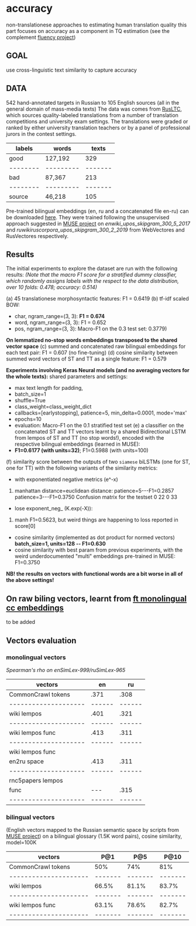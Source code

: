 # accuracy
non-translationese approaches to estimating human translation quality
this part focuses on accuracy as a component in TQ estimation
(see the complement [fluency project]())

## GOAL
use cross-linguistic text similarity to capture accuracy

## DATA
542 hand-annotated targets in Russian to 105 English sources (all in the general domain of mass-media texts)
The data was comes from [RusLTC](https://www.rus-ltc.org/static/html/about.html), which sources quality-labeled translations from a number of translation competitions and university exam settings.
The translations were graded or ranked by either university translation teachers or by a panel of professional jurors in the contest settings. 


| labels |  words  | texts |
|--------|---------|-------|
| good   | 127,192 |  329  |
|--------|---------|-------|
|  bad   |  87,367 |  213  |
|--------|---------|-------|
| source |  46,218 |  105  |

Pre-trained bilingual embeddings (en, ru and a concatenated file en-ru) can be downloaded [here](https://dev.rus-ltc.org/static/misc/accuracy/biling_vector_models.tar.gz).
They were trained following the unsupervised approach suggested in [MUSE project](https://github.com/facebookresearch/MUSE) on *enwiki_upos_skipgram_300_5_2017* and *ruwikiruscorpora_upos_skipgram_300_2_2019* from WebVectores and RusVectores respectively.

## Results

The initial experiments to explore the dataset are run with the following results:
*(Note that the macro F1 score for a stratified dummy classifier, which randomly assigns labels with the respect to the data distribution, over 10 folds: 0.478; accuracy: 0.514)*

(a) 45 translationese morphosyntactic features: F1 = 0.6419
(b) tf-idf scaled BOW:
* char, ngram_range=(3, 3): **F1 = 0.674**
* word, ngram_range=(3, 3): F1 = 0.652
* pos, ngram_range=(3, 3): Macro-F1 on the 0.3 test set: 0.3779)

**On lemmatized no-stop words embeddings transposed to the shared vector space**
(c) summed and concatenated raw bilingual embeddings for each text pair: F1 = 0.607 (no fine-tuning)
(d) cosine similarity between summed word vectors of ST and TT as a single feature: F1 = 0.579

**Experiments involving Keras Neural models (and no averaging vectors for the whole texts):**
shared parameters and settings: 
* max text length for padding, 
* batch_size=1
* shuffle=True
* class\_weight=class\_weight\_dict
* callbacks=[earlystopping], patience=5, min_delta=0.0001, mode='max'
* epochs=10
* evaluation: Macro-F1 on the 0.1 stratified test set
(e) a classifier on the concatenated ST and TT vectors learnt by a shared Bidirectional LSTM from lempos of ST and TT (no stop words!), encoded with the respective bilingual embeddings (learned in MUSE): 
* **F1=0.6177 (with units=32)**; F1=0.5988 (with units=100)

(f) similarity score between the outputs of two `siamese` biLSTMs (one for ST, one for TT) with the following variants of the similarity metrics:
* with exponentiated negative metrics (e^-x)
1. manhattan distance=euclidean distance: patience=5---F1=0.2857 patience=3---F1=0.3750
Confusion matrix for the testset
 0 22
 0 33
* lose exponent_neg_ (K.exp(-X)):
1. manh F1=0.5623, but weird things are happening to loss reported in score[0]

* cosine similarity (implemented as dot product for normed vectors) **batch_size=1, units=128 -- F1=0.630**
* cosine similarity with best param from previous experiments, with the weird underdocumented "multi" embeddings pre-trained in MUSE: F1=0.3750

**NB! the results on vectors with functional words are a bit worse in all of the above settings!**

## On raw biling vectors, learnt from [ft monolingual cc embeddings](https://github.com/facebookresearch/fastText/blob/master/docs/crawl-vectors.md)
to be added

## Vectors evaluation
### monolingual vectors 
*Spearman's rho on enSimLex-999/ruSimLex-965*

|    vectors         |  en  |  ru  |
|--------------------|------|------|
| CommonCrawl tokens | .371 | .308 |
|--------------------|------|------|
| wiki lempos        | .401 | .321 |
|--------------------|------|------|
| wiki lempos func   | .413 | .311 |
|--------------------|------|------|
| wiki lempos func   |      |      |
| en2ru space        | .413 | .311 |
|--------------------|------|------|
| rnc5papers lempos  |      |      |
| func               |  --- | .315 |
|--------------------|------|------|

### bilingual vectors 
(English vectors mapped to the Russian semantic space by scripts from [MUSE project](https://github.com/facebookresearch/MUSE))
on a bilingual glossary (1.5K word pairs), cosine similarity, model=100K

|        vectors      |  P@1  |   P@5 |  P@10 |
|---------------------|-------|-------|-------|
| CommonCrawl tokens  | 50%   | 74%   |  81%  |
|---------------------|-------|-------|-------|
| wiki lempos         | 66.5% | 81.1% | 83.7% |
|---------------------|-------|-------|-------|
| wiki lempos func    | 63.1% | 78.6% | 82.7% |
|---------------------|-------|-------|-------|







